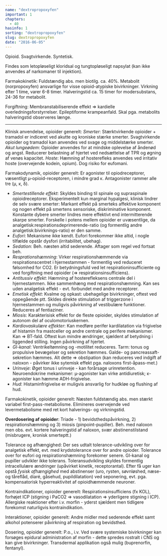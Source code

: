 ```yaml
---
name: "dextropropoxyfen"
important: 1
chapters:
  - 40
hasinfo: 1
sorting: "dextropropoxyfen"
slug: dextropropoxyfen
date: "2016-06-05"
---
```


Opioid. Svagtvirkende. Syntetisk.

Findes som letopløseligt kloridsal og tungtopløseligt napsylat (kan ikke
anvendes af narkomaner til injektion).

Farmakokinetik: Fuldstændig abs. men biotilg. ca. 40%. Metabolit (norpropoxyfen)
ansvarlige for visse opioid-atypiske bivirkninger. Virkning efter 1 time, varer
6-8 timer. Halveringstid ca. 15 timer for modersubstans, 24-36 for metabolit.

Forgiftning: Membranstabiliserende effekt => kardielle
overledningsforstyrrelser. Epileptiforme krampeanfald. Skal pga. metabolits
halveringstid observeres længe.

<hr>Klinisk anvendelse, opioider generelt: <em>Smerter</em>: Stærktvirkende opioider + tramadol er indiceret ved akutte og kroniske stærke smerter. Svagtvirkende opioider og tramadol kan anvendes ved svage og middelstærke smerter. <em>Akut lungeødem</em>: Opioider anvendes for at mindske oplevelse af åndenød og angst. Reducerer belastning af hjertet ved nedsættelse af TPR og øgning af venøs kapacitet. <em>Hoste</em>: Hæmning af hosterefleks anvendes ved irritativ hoste (overvejende kodein, opium). Dog risiko for eufomani.

Farmakodynamik, opioider generelt: Er agonister til opiodreceptorer, væsentligt
µ-opioid-receptoren, i mindre grad κ. Antagonister rammer alle tre (μ, κ, δ).

<ul><li><em>Smertestillende effekt</em>: Skyldes binding til spinale og
supraspinale opioidreceptorer. Eksperimentelt kun marginal hypalgesi, klinisk
lindrer de selv svære smerter: Markant effekt på smerteks affektive komponent og
nogen effekt på smertens sensoriske, diskriminative komponent. Konstante dybere
smerter lindres mere effektivt end intermitterende skarpe smerter. Forskelle i
potens mellem opioider er uvæsentlige, da
analgetisk:respirationsdeprimerende-ratio (og formentlig andre
analgetisk:bivirknings-ratio) er den samme.</li><li><em>Eufori</em>: Mekanisme
ikke kendt. Eufori forekommer ikke altid, i nogle tilfælde opstår dysfori
(irritabilitet, ubehag).</li><li><em>Sedation</em>: Beh. næsten altid sederende.
Aftager som regel ved fortsat beh.</li><li><em>Resprationshæmning</em>: Virker
respirationshæmmende via respirationscentret i hjernestammen - formentlig ved
reduceret følsomhed for CO2. Er betydningsfuld ved let respirationinsufficiente
og ved forgiftning med opioider (=>
respirationsinsufficiens).</li><li><em>Antitussiv effekt</em>: Hæmning af
hosterefleksens centrale del i hjernestammen. Ikke sammenhæng med
respirationshæmning. Kan ses uden analgetisk effekt - evt. forbundet med andre
receptorer.</li><li><em>Emetisk effekt</em>: Kvalme og opkast: ubehagelige
bivirkninger, oftest ved oppegående ptt. Skldes direkte stimulation af
triggerzone i hjernestammen og muligvis påvirkning af vestibulære funktioner.
Reduceres af fentiaziner.</li><li><em>Miosis</em>: Karakterisisk effekt for de
fleste opioider, skyldes stimulation af autonom del af
oculomotoriuskernen.</li><li><em>Kardiovaskulære effekter</em>: Kan medføre
perifer kardilatation via frigivelse af histamin fra mastceller og andre
centrale og perifere mekanismer. Kan => BT-fald. Oftest kun mindre ændringer,
sjældent af betydning i liggended stilling. Ingen påvirkning af
hjertet.</li><li><em>GI-kanal</em>: Ventrikeltømning og -motilitet reduceres.
Tarm: tonus og propulsive bevægelser og sekretion hæmmes. Galde- og
pancreassaft-sekretion hæmmes. Alt dette => obstipation (kan reduceres ved
indgift af naloxon - påvirker ikke sytemisk effekt pga. naloxons
first-åpass-met.)</li><li><em>Urinveje</em>: Øget tonus i urinveje - kan
forårsage urinretention. Neuroendokrine mekanismer: µ-agonister kan virke
antidiuretisk; κ-agonister kan hæmme ADH-frigivelse.</li><li><em>Hud</em>:
Histaminfrigivelse er muligvis ansvarlig for hudkløe og flushing af
hud.</li></ul>

Farmakokinetik, opioider generelt: Næsten fuldstændig abs. men stærkt variabel
first-pass-metabolisme. Elimineres overvejende ved levermetabolisme med ret kort
halverings- og virkningstid.

<b>Overdosering af opioider</b>: Triade - 1) bevidsthedspåvirkning, 2)
respirationshæmning og 3) miosis (pinpoint-pupiller). Beh. med naloxon men obs.
evt. kortere halveringstid af naloxon, svær abstinenstilstand (misbrugere,
kronisk smerteptt.)

Tolerance og afhængighed: Der ses udtalt tolerance-udvikling over for analgetisk
effekt, evt. med krydstolerance over for andre opioder. Tolerance over for
eufori og respirationshæmning forekomer senere. GI-kanal og pupiller udvikler
ikke tolerans. Toleransudvikling skyldes formentlig intracellulære ændringer
(upåvirket kinetik, receptorantal). Efter få uger kan opstå <em>fysisk
afhængighed</em> med abstinenser (uro, rysten, søvnløshed, næse- og tåreflåd,
diaré, gåsehud, pupildilatation) ved seponering, evt. pga. kompensatorisk
hyperreaktivitet af opioidhæmmende neuroner.

Kontraindikationer, opioider generelt: Respirationsinsufficiens (fx KOL),
forhøjet ICP (stigning i PaCO2 => vasodilatation => yderligere stigning i ICP).
Allergiske reaktioner efter i.v. morfin - yderst sjældent men tidligere
forekomst naturligvis kontraindikation.

Interaktioner, opioider generelt: Andre midler med sederende effekt samt alkohol
potenserer påvirkning af respiration og bevidsthed.

Dosering, opioider generelt: P.o., i.v. Ved svære systemiske bivirkninger kan
forsøges epidural administration af morfin - dette spredes rostralt i CNS og kan
give bivirkninger. Transdermal applikation også mulig (buprenorfin, fentanyl).
